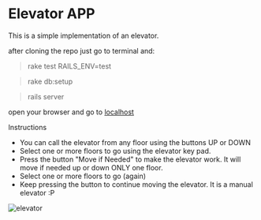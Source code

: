 # Elevator APP

This is a simple implementation of an elevator.

after cloning the repo just go to terminal and:

> rake test RAILS_ENV=test

> rake db:setup

> rails server

open your browser and go to [localhost](http://localhost:3000/)

Instructions

 * You can call the elevator from any floor using the buttons UP or DOWN
 * Select one or more floors to go using the elevator key pad.
 * Press the button "Move if Needed" to make the elevator work. It will move if needed up or down ONLY one floor.
 * Select one or more floors to go (again)
 * Keep pressing the button to continue moving the elevator. It is a manual elevator :P

![elevator](https://cloud.githubusercontent.com/assets/1075455/11537863/ed55f1f2-98fd-11e5-9e24-402b0b6104e0.png)
